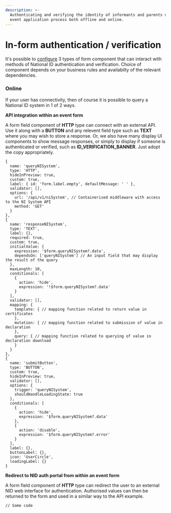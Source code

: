 ```yaml
---
description: >-
  Authenticating and verifying the identity of informants and parents during the
  event application process both offline and online.
---
```


# In-form authentication / verification

It's possible to [configure](../../../setup/3.-installation/3.2-set-up-your-own-country-configuration/3.2.7-configure-declaration-forms/) 3 types of form component that can interact with methods of National ID authentication and verification. Choice of component depends on your business rules and availabilty of the relevant dependencies.



### Online

If your user has connectivity, then of course it is possible to query a National ID system in 1 of 2 ways.

**API integration within an event form**

A form field component of **HTTP** type can connect with an external API. Use it along with a **BUTTON** and any relevent field type such as **TEXT** where you may wish to store a response. Or, we also have many display UI components to show message responses, or simply to display if someone is authenticated or verified, such as **ID\_VERIFICATION\_BANNER**.  Just adopt the copy appropriately.

```
{
  name: 'queryNISystem',
  type: 'HTTP',
  hideInPreview: true,
  custom: true,
  label: { id: 'form.label.empty', defaultMessage: ' ' },
  validator: [],
  options: {
    url: '/api/v1/niSystem', // Containerised middleware with access to the NI System API
    method: 'GET'
  }
},
{
  name: 'responseNISystem',
  type: 'TEXT',
  label: {},
  required: true,
  custom: true,
  initialValue: {
    expression: '$form.queryNISystem?.data',
    dependsOn: ['queryNISystem'] // An input field that may display the result of the query
  },
  maxLength: 10,
  conditionals: [
    {
      action: 'hide',
      expression: '!$form.queryNISystem?.data'
    }
  ],
  validator: [],
  mapping: {
    template: { // mapping function related to return value in certificates
    },
    mutation: { // mapping function related to submission of value in declaration
    },
    query: { // mapping function related to querying of value in declaration download
    }
  }
},
{
  name: 'submitButton',
  type: 'BUTTON',
  custom: true,
  hideInPreview: true,
  validator: [],
  options: {
    trigger: 'queryNISystem',
    shouldHandleLoadingState: true
  },
  conditionals: [
    {
      action: 'hide',
      expression: '$form.queryNISystem?.data'
    },
    {
      action: 'disable',
      expression: '$form.queryNISystem?.error'
    }
  ],
  label: {},
  buttonLabel: {},
  icon: 'UserCircle',
  loadingLabel: {}
}
```



**Redirect to NID auth portal from within an event form**

A form field component of **HTTP** type can redirect the user to an external NID web interface for authentication.  Authorised values can then be returned to the form and used in a similar way to the API example.

```
// Some code
```
